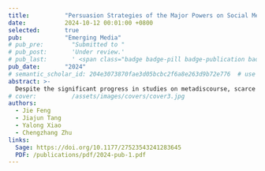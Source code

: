 ```yaml
---
title:          "Persuasion Strategies of the Major Powers on Social Media: An Analysis of the Metadiscourse from the Chinese and American Spokespersons’ Tweets"
date:           2024-10-12 00:01:00 +0800
selected:       true
pub:            "Emerging Media"
# pub_pre:        "Submitted to "
# pub_post:       'Under review.'
# pub_last:       ' <span class="badge badge-pill badge-publication badge-success">Spotlight</span>'
pub_date:       "2024"
# semantic_scholar_id: 204e3073870fae3d05bcbc2f6a8e263d9b72e776  # use this to retrieve citation count
abstract: >-
  Despite the significant progress in studies on metadiscourse, scarce attention has been paid to it in the digital context. Social media platforms including Twitter have become arenas for the current Sino-U.S. discourse competition. In this regard, Twitter can be used to observe the diverse usage of metadiscourse by different political figures and uncover the underlying mechanisms. Combining computer-aided metadiscourse extraction and critical discourse analysis, the paper explores metadiscourse markers from the Chinese and American spokespersons’ tweets to reveal their rhetoric and social functions based on Foucault’s “power discourse theory.” The results show that the American spokespersons are more inclined to use emotional persuasion and define some specific objects, which is part of the division & rejection system. In contrast, utterances of the Chinese
# cover:          /assets/images/covers/cover3.jpg
authors:
  - Jie Feng
  - Jiajun Tang
  - Yalong Xiao
  - Chengzhang Zhu
links:
  Sage: https://doi.org/10.1177/27523543241283645
  PDF: /publications/pdf/2024-pub-1.pdf
---
```

